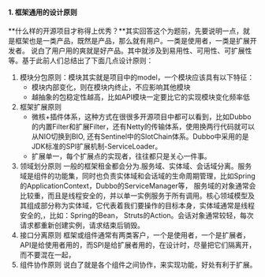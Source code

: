 #### 1. 框架通用的设计原则
**什么样的开源项目才称得上优秀？**其实回答这个为题前，先要说明一点，就是框架也是一类产品，既然是产品，那么就有用户。一类是使用者，一类是扩展开发者。
说白了用户用的爽就是好产品。其中就涉及到易用性、可用性、可扩展性等。基于此前人们总结出了下面几点设计原则：
1. 模块分包原则：模块其实就是项目中的model，一个模块应该具有以下特征：
    - 模块内部变化，则在模块内终止，不应影响其他模块
    - 越抽象的包稳定性越高，比如API模块一定要比它的实现模块变化频率低
2. 框架扩展原则
    - 微核+插件体系，这种方式在很很多开源项目中都可以看到，比如Dubbo的内置Filter和扩展Filter，还有Netty的传输体系，使用换两行代码就可以从NIO切换到BIO,
    还有Sentinel中的SlotChain体系。Dubbo中采用的是JDK标准的SPI扩展机制-ServiceLoader。
    - 扩展单一，每个扩展点的实现者，往往都只是关心一件事。
3. 领域划分原则
    一般的框架租金都会分为.服务域、实体域、会话域分离。服务域是组件的功能集，同时也负责实体域和会话域的生命周期管理，比如Spring的ApplicationContext，Dubbo的ServiceManager等，
    服务域的对象通常会比较重，而且是线程安全的，并以单一实例服务于所有调用。核心领域模型及其组成部分称为实体域，它代表着我们要操作的目标本身，实体域通常是线程安全的,，比如：Spring的Bean，
    Struts的Action。会话对象通常较轻，每次请求都重新创建实例，请求结束后销毁。 
4. 接口分离原则
    框架或组件通常有两类客户，一个是使用者，一个是扩展者，API是给使用者用的，而SPI是给扩展者用的，在设计时，尽量把它们隔离开，而不要混在一起， 
5. 组件协作原则
    说白了就是各个组件之间协作，来实现功能，好处有利于扩展。